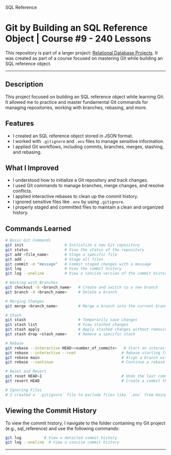SQL Reference

# Git by Building an SQL Reference Object | Course #9 - 240 Lessons

This repository is part of a larger project: [Relational Database Projects](https://github.com/RCYGM/relational-database-projects). It was created as part of a course focused on mastering Git while building an SQL reference object.

---

## Description

This project focused on building an SQL reference object while learning Git. It allowed me to practice and master fundamental Git commands for managing repositories, working with branches, rebasing, and more.

## Features

- I created an SQL reference object stored in JSON format.
- I worked with `.gitignore` and `.env` files to manage sensitive information.
- I applied Git workflows, including commits, branches, merges, stashing, and rebasing.

## What I Improved

- I understood how to initialize a Git repository and track changes.
- I used Git commands to manage branches, merge changes, and resolve conflicts.
- I applied interactive rebases to clean up the commit history.
- I ignored sensitive files like `.env` by using `.gitignore`.
- I properly staged and committed files to maintain a clean and organized history.

## Commands Learned

```bash
# Basic Git Commands
git init                  # Initialize a new Git repository
git status                # View the status of the repository
git add <file_name>       # Stage a specific file
git add .                 # Stage all files
git commit -m "message"   # Commit staged changes with a message
git log                   # View the commit history
git log --oneline         # View a concise version of the commit history

# Working with Branches
git checkout -b <branch_name>   # Create and switch to a new branch
git branch -d <branch_name>     # Delete a branch

# Merging Changes
git merge <branch_name>         # Merge a branch into the current branch

# Stash
git stash                       # Temporarily save changes
git stash list                  # View stashed changes
git stash apply                 # Apply stashed changes without removing them
git stash drop <stash_name>     # Remove a specific stash

# Rebase
git rebase --interactive HEAD~<number_of_commits>   # Start an interactive rebase
git rebase --interactive --root                    # Rebase starting from the initial commit
git rebase main                                    # Align a branch with the main branch
git rebase --continue                              # Continue a rebase after resolving conflicts

# Reset and Revert
git reset HEAD~1                                   # Undo the last commit (mixed reset)
git revert HEAD                                    # Create a commit that undoes the changes of the last commit

# Ignoring Files
# I created a `.gitignore` file to exclude files like `.env` from being tracked by Git.
```

## Viewing the Commit History

To view the commit history, I navigate to the folder containing my Git project (e.g., sql_reference) and use the following commands:

```bash
git log          # View a detailed commit history
git log --oneline  # View a concise commit history
```

---
